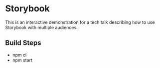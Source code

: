# Storybook

This is an interactive demonstration for a tech talk describing how to use Storybook 
with multiple audiences.

## Build Steps

* npm ci
* npm start
